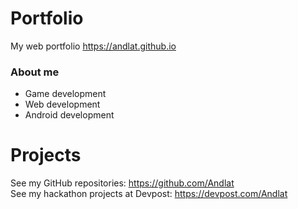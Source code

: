 # Portfolio
My web portfolio https://andlat.github.io

### About me
* Game development
* Web development
* Android development

# Projects
See my GitHub repositories: https://github.com/Andlat<br/>
See my hackathon projects at Devpost: https://devpost.com/Andlat
